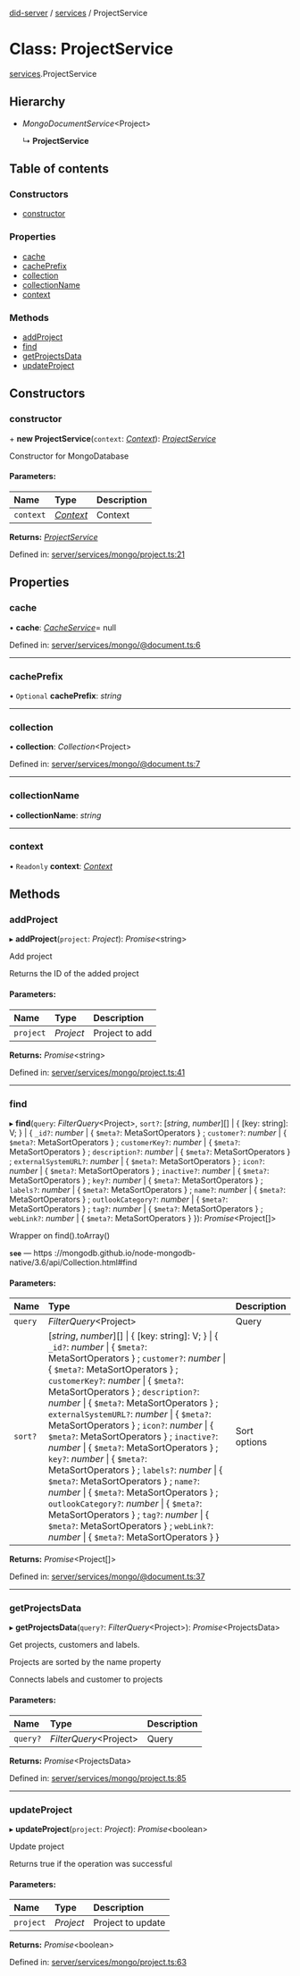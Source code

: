 [did-server](../README.md) / [services](../modules/services.md) / ProjectService

# Class: ProjectService

[services](../modules/services.md).ProjectService

## Hierarchy

* *MongoDocumentService*<Project\>

  ↳ **ProjectService**

## Table of contents

### Constructors

- [constructor](services.projectservice.md#constructor)

### Properties

- [cache](services.projectservice.md#cache)
- [cachePrefix](services.projectservice.md#cacheprefix)
- [collection](services.projectservice.md#collection)
- [collectionName](services.projectservice.md#collectionname)
- [context](services.projectservice.md#context)

### Methods

- [addProject](services.projectservice.md#addproject)
- [find](services.projectservice.md#find)
- [getProjectsData](services.projectservice.md#getprojectsdata)
- [updateProject](services.projectservice.md#updateproject)

## Constructors

### constructor

\+ **new ProjectService**(`context`: [*Context*](graphql_context.context.md)): [*ProjectService*](services.projectservice.md)

Constructor for MongoDatabase

#### Parameters:

Name | Type | Description |
:------ | :------ | :------ |
`context` | [*Context*](graphql_context.context.md) | Context    |

**Returns:** [*ProjectService*](services.projectservice.md)

Defined in: [server/services/mongo/project.ts:21](https://github.com/Puzzlepart/did/blob/2ac6d98a/server/services/mongo/project.ts#L21)

## Properties

### cache

• **cache**: [*CacheService*](services_cache.cacheservice.md)= null

Defined in: [server/services/mongo/@document.ts:6](https://github.com/Puzzlepart/did/blob/2ac6d98a/server/services/mongo/@document.ts#L6)

___

### cachePrefix

• `Optional` **cachePrefix**: *string*

___

### collection

• **collection**: *Collection*<Project\>

Defined in: [server/services/mongo/@document.ts:7](https://github.com/Puzzlepart/did/blob/2ac6d98a/server/services/mongo/@document.ts#L7)

___

### collectionName

• **collectionName**: *string*

___

### context

• `Readonly` **context**: [*Context*](graphql_context.context.md)

## Methods

### addProject

▸ **addProject**(`project`: *Project*): *Promise*<string\>

Add project

Returns the ID of the added project

#### Parameters:

Name | Type | Description |
:------ | :------ | :------ |
`project` | *Project* | Project to add    |

**Returns:** *Promise*<string\>

Defined in: [server/services/mongo/project.ts:41](https://github.com/Puzzlepart/did/blob/2ac6d98a/server/services/mongo/project.ts#L41)

___

### find

▸ **find**(`query`: *FilterQuery*<Project\>, `sort?`: [*string*, *number*][] \| { [key: string]: V;  } \| { `_id?`: *number* \| { `$meta?`: MetaSortOperators  } ; `customer?`: *number* \| { `$meta?`: MetaSortOperators  } ; `customerKey?`: *number* \| { `$meta?`: MetaSortOperators  } ; `description?`: *number* \| { `$meta?`: MetaSortOperators  } ; `externalSystemURL?`: *number* \| { `$meta?`: MetaSortOperators  } ; `icon?`: *number* \| { `$meta?`: MetaSortOperators  } ; `inactive?`: *number* \| { `$meta?`: MetaSortOperators  } ; `key?`: *number* \| { `$meta?`: MetaSortOperators  } ; `labels?`: *number* \| { `$meta?`: MetaSortOperators  } ; `name?`: *number* \| { `$meta?`: MetaSortOperators  } ; `outlookCategory?`: *number* \| { `$meta?`: MetaSortOperators  } ; `tag?`: *number* \| { `$meta?`: MetaSortOperators  } ; `webLink?`: *number* \| { `$meta?`: MetaSortOperators  }  }): *Promise*<Project[]\>

Wrapper on find().toArray()

**`see`** — https ://mongodb.github.io/node-mongodb-native/3.6/api/Collection.html#find

#### Parameters:

Name | Type | Description |
:------ | :------ | :------ |
`query` | *FilterQuery*<Project\> | Query   |
`sort?` | [*string*, *number*][] \| { [key: string]: V;  } \| { `_id?`: *number* \| { `$meta?`: MetaSortOperators  } ; `customer?`: *number* \| { `$meta?`: MetaSortOperators  } ; `customerKey?`: *number* \| { `$meta?`: MetaSortOperators  } ; `description?`: *number* \| { `$meta?`: MetaSortOperators  } ; `externalSystemURL?`: *number* \| { `$meta?`: MetaSortOperators  } ; `icon?`: *number* \| { `$meta?`: MetaSortOperators  } ; `inactive?`: *number* \| { `$meta?`: MetaSortOperators  } ; `key?`: *number* \| { `$meta?`: MetaSortOperators  } ; `labels?`: *number* \| { `$meta?`: MetaSortOperators  } ; `name?`: *number* \| { `$meta?`: MetaSortOperators  } ; `outlookCategory?`: *number* \| { `$meta?`: MetaSortOperators  } ; `tag?`: *number* \| { `$meta?`: MetaSortOperators  } ; `webLink?`: *number* \| { `$meta?`: MetaSortOperators  }  } | Sort options    |

**Returns:** *Promise*<Project[]\>

Defined in: [server/services/mongo/@document.ts:37](https://github.com/Puzzlepart/did/blob/2ac6d98a/server/services/mongo/@document.ts#L37)

___

### getProjectsData

▸ **getProjectsData**(`query?`: *FilterQuery*<Project\>): *Promise*<ProjectsData\>

Get projects, customers and labels.

Projects are sorted by the name property

Connects labels and customer to projects

#### Parameters:

Name | Type | Description |
:------ | :------ | :------ |
`query?` | *FilterQuery*<Project\> | Query    |

**Returns:** *Promise*<ProjectsData\>

Defined in: [server/services/mongo/project.ts:85](https://github.com/Puzzlepart/did/blob/2ac6d98a/server/services/mongo/project.ts#L85)

___

### updateProject

▸ **updateProject**(`project`: *Project*): *Promise*<boolean\>

Update project

Returns true if the operation was successful

#### Parameters:

Name | Type | Description |
:------ | :------ | :------ |
`project` | *Project* | Project to update    |

**Returns:** *Promise*<boolean\>

Defined in: [server/services/mongo/project.ts:63](https://github.com/Puzzlepart/did/blob/2ac6d98a/server/services/mongo/project.ts#L63)
